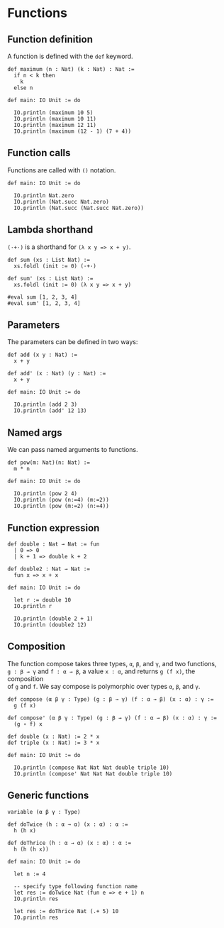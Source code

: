 # Functions


## Function definition

A function is defined with the `def` keyword.  

```lean
def maximum (n : Nat) (k : Nat) : Nat :=
  if n < k then
    k
  else n

def main: IO Unit := do

  IO.println (maximum 10 5)
  IO.println (maximum 10 11)
  IO.println (maximum 12 11)
  IO.println (maximum (12 - 1) (7 + 4))
```

## Function calls 

Functions are called with `()` notation.  

```lean
def main: IO Unit := do 

  IO.println Nat.zero
  IO.println (Nat.succ Nat.zero)
  IO.println (Nat.succ (Nat.succ Nat.zero))
```

## Lambda shorthand

`(·+·)` is a shorthand for `(λ x y => x + y)`.

```lean
def sum (xs : List Nat) :=
  xs.foldl (init := 0) (·+·)

def sum' (xs : List Nat) :=
  xs.foldl (init := 0) (λ x y => x + y)

#eval sum [1, 2, 3, 4]
#eval sum' [1, 2, 3, 4]
```


## Parameters 

The parameters can be defined in two ways: 

```lean
def add (x y : Nat) :=
  x + y

def add' (x : Nat) (y : Nat) :=
  x + y

def main: IO Unit := do 

  IO.println (add 2 3) 
  IO.println (add' 12 13)
```

## Named args

We can pass named arguments to functions.  

```lean
def pow(m: Nat)(n: Nat) := 
  m * n

def main: IO Unit := do

  IO.println (pow 2 4)
  IO.println (pow (n:=4) (m:=2))
  IO.println (pow (m:=2) (n:=4))
```


## Function expression 

```lean
def double : Nat → Nat := fun
  | 0 => 0
  | k + 1 => double k + 2

def double2 : Nat → Nat :=
  fun x => x + x

def main: IO Unit := do

  let r := double 10
  IO.println r

  IO.println (double 2 + 1)
  IO.println (double2 12)
```

## Composition

The function compose takes three types, `α`, `β`, and `γ`, and two functions,  
`g : β → γ` and `f : α → β`, a value `x : α`, and returns `g (f x)`, the composition  
of `g` and `f`. We say compose is polymorphic over types `α`, `β`, and `γ`.  

```lean
def compose (α β γ : Type) (g : β → γ) (f : α → β) (x : α) : γ :=
  g (f x)

def compose' (α β γ : Type) (g : β → γ) (f : α → β) (x : α) : γ :=
  (g ∘ f) x

def double (x : Nat) := 2 * x
def triple (x : Nat) := 3 * x

def main: IO Unit := do

  IO.println (compose Nat Nat Nat double triple 10)
  IO.println (compose' Nat Nat Nat double triple 10)
```


## Generic functions

```lean
variable (α β γ : Type)

def doTwice (h : α → α) (x : α) : α :=
  h (h x)

def doThrice (h : α → α) (x : α) : α :=
  h (h (h x))

def main: IO Unit := do

  let n := 4

  -- specify type following function name
  let res := doTwice Nat (fun e => e + 1) n
  IO.println res

  let res := doThrice Nat (.+ 5) 10
  IO.println res
```
